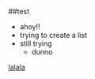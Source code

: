 ##test

* ahoy!!  <!-- .element: class="fragment" data-fragment-index="5" -->
* trying to create a list  <!-- .element: class="fragment" data-fragment-index="2" -->
* still trying  <!-- .element: class="fragment" data-fragment-index="3" -->
    * dunno  <!-- .element: class="fragment" data-fragment-index="4" -->

<i></i> <!-- .element: class="fa fa-tags fragment" data-fragment-index="7" -->
[lalala](http://www.lalalalalalalalalalalalalalalalalala.com/)  <!-- .element: class="fragment" data-fragment-index="6" -->

